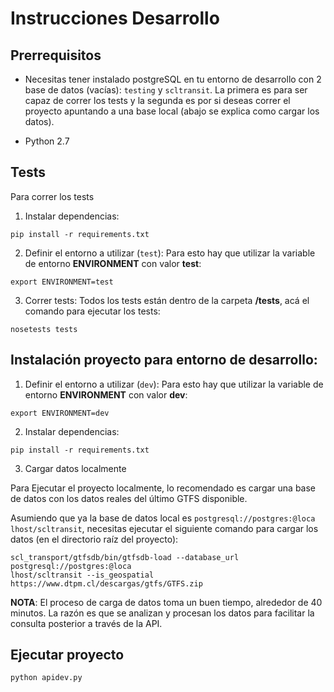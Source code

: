 
# Instrucciones Desarrollo

## Prerrequisitos

- Necesitas tener instalado postgreSQL en tu entorno de desarrollo con 2 base de datos (vacías): `testing` y `scltransit`. La primera es para ser capaz de correr los tests y la segunda es por si deseas correr el proyecto apuntando a una base local (abajo se explica como cargar los datos).

- Python 2.7

## Tests

Para correr los tests

1. Instalar dependencias:

```
pip install -r requirements.txt
```

2. Definir el entorno a utilizar (`test`): Para esto hay que utilizar la variable de entorno **ENVIRONMENT** con valor **test**:

```
export ENVIRONMENT=test
```

3. Correr tests: Todos los tests están dentro de la carpeta **/tests**, acá el comando para ejecutar los tests:

```
nosetests tests
```

## Instalación proyecto para entorno de desarrollo:

1. Definir el entorno a utilizar (`dev`): Para esto hay que utilizar la variable de entorno **ENVIRONMENT** con valor **dev**:

```
export ENVIRONMENT=dev
```

2. Instalar dependencias:

```
pip install -r requirements.txt
```

3. Cargar datos localmente

Para Ejecutar el proyecto localmente, lo recomendado es cargar una base de datos con los datos reales del último GTFS disponible.

Asumiendo que ya la base de datos local es `postgresql://postgres:@loca
lhost/scltransit`, necesitas ejecutar el siguiente comando para cargar los datos (en el directorio raíz del proyecto):

```
scl_transport/gtfsdb/bin/gtfsdb-load --database_url postgresql://postgres:@loca
lhost/scltransit --is_geospatial https://www.dtpm.cl/descargas/gtfs/GTFS.zip
```

**NOTA**: El proceso de carga de datos toma un buen tiempo, alrededor de 40 minutos. La razón es que se analizan y procesan los datos para facilitar la consulta posterior a través de la API. 


## Ejecutar proyecto

```
python apidev.py
```

